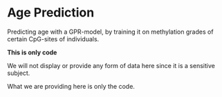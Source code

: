 # Age Prediction

Predicting age with a GPR-model, by training it on methylation grades of certain CpG-sites of individuals.

**This is only code**

We will not display or provide any form of data here since it is a sensitive subject.

What we are providing here is only the code.
